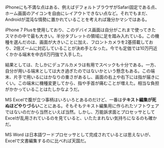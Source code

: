 iPhoneにも不満な点はある、例えばデフォルトブラウザがSafari固定である点、ホーム画面のアイコンを自由にレイアウトできない点など。それでもまだ、Androidが混沌な情勢に置かれていることを考えれば幾分かマシではある。

iPhone 7 Plusを使用しており、このデバイス画面は自分がこれまで使ってきたスマホの中で最も大きい。半分タブレットの領域に足を踏み入れている。この機種を選んだのは、画面が大きいことに加え、フロントカメラを2基搭載しており、2倍ズームに対応していることが決め手となった。今でも定価では10万円近くかかる端末を中古6万円強で入手した。

結果としては、たしかにデュアルカメラは有用でスペックも十分である。一方、自分が用いる端末としては大き過ぎたのではないかという懸念もある。この端末、片手で用いるにはかなりの重さがあるし、画面の右上や右下には指が届きにくい。この端末に機種変更してから、指や手首が痛むことが増えた。相当な負担がかかっていることはたしかなようだ。

MS Excelで腹が立つ事柄はいろいろとあるのだけど、一番は**テキスト編集が死ぬほどやりづらい**ことにある。そもそもテキスト編集用に作られたソフトウェアではないのだから当然といえば当然。しかし、万能訴求面とプロセッサとしてExcelが乱用されているのを見ていると、いたたまれない気持ちになるのも確かだ。
 
MS Word は日本語ワードプロセッサとして完成されているとは思えないが、Excelで文書編集するのに比べれば天国だ。